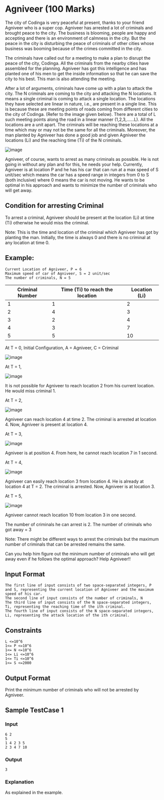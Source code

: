 # Agniveer (100 Marks)
The city of Codinga is very peaceful at present, thanks to your friend Agniveer who is a super cop. Agniveer has arrested a lot of criminals and brought peace to the city. The business is blooming, people are happy and accepting and there is an environment of calmness in the city. But the peace in the city is disturbing the peace of criminals of other cities whose business was booming because of the crimes committed in the city.

The criminals have called out for a meeting to make a plan to disrupt the peace of the city, Codinga. All the criminals from the nearby cities have assembled for the planning. Agniveer has got this intelligence and has planted one of his men to get the inside information so that he can save the city to his best. This man is also attending the meeting.

After a lot of arguments, criminals have come up with a plan to attack the city. The N criminals are coming to the city and attacking the N locations. It means a single criminal is coming to attack a single location. The locations they have selected are linear in nature, i.e., are present in a single line. This is because these are meeting points of roads coming from different cities to the city of Codinga. (Refer to the image given below). There are a total of L such meeting points along the road in a linear manner (1,2,3,......L). All the locations are a unit apart. The criminals will be reaching these locations at a time which may or may not be the same for all the criminals. Moreover, the man planted by Agniveer has done a good job and given Agniveer the locations (Li) and the reaching time (Ti) of the N criminals.

 ![image](https://user-images.githubusercontent.com/11571484/201350959-b8bfd74b-627c-428b-8461-d9f1e1f2633a.png)


Agniveer, of course, wants to arrest as many criminals as possible. He is not going in without any plan and for this, he needs your help. Currently, Agniveer is at location P and he has his car that can run at a max speed of S unit/sec which means the car has a speed range in integers from 0 to S (both inclusive) where 0 means the car is not moving. He wants to be optimal in his approach and wants to minimize the number of criminals who will get away.

## Condition for arresting Criminal
To arrest a criminal, Agniveer should be present at the location (Li) at time (Ti) otherwise he would miss the criminal.

Note: This is the time and location of the criminal which Agniveer has got by planting the man. Initially, the time is always 0 and there is no criminal at any location at time 0.

## Example:

```
Current Location of Agniveer, P = 6
Maximum speed of car of Agniveer, S = 2 unit/sec
The number of criminals, N = 5
```

|     Criminal   Number    |     Time (Ti)   to reach the location    |     Location   (Li)    |
|--------------------------|------------------------------------------|------------------------|
|     1                    |     1                                    |     2                  |
|     2                    |     4                                    |     3                  |
|     3                    |     2                                    |     4                  |
|     4                    |     3                                    |     7                  |
|     5                    |     5                                    |     10                 |


At T = 0, Initial Configuration, A = Agniveer, C = Criminal

![image](https://user-images.githubusercontent.com/11571484/201351279-d0f10f31-5e12-4ab3-9eb4-8b65f26a7e6a.png)
 

At T = 1,

![image](https://user-images.githubusercontent.com/11571484/201351299-0a785952-49f2-4a54-8c0a-ff1fcce7f6f0.png)


 

It is not possible for Agniveer to reach location 2 from his current location. He would miss criminal 1.

At T = 2,

![image](https://user-images.githubusercontent.com/11571484/201351323-f244d588-1531-4035-bc2e-8400d5cfae65.png)
 

Agniveer can reach location 4 at time 2. The criminal is arrested at location 4. Now, Agniveer is present at location 4.

At T = 3,

![image](https://user-images.githubusercontent.com/11571484/201351340-08fe2729-c00d-45d4-bd3d-bb4d965db25b.png)
 

Agniveer is at position 4. From here, he cannot reach location 7 in 1 second.

At T = 4,

![image](https://user-images.githubusercontent.com/11571484/201351357-3bfb3e60-7648-4689-9b30-be0551c3bc9d.png)
 

Agniveer can easily reach location 3 from location 4. He is already at location 4 at T = 2. The criminal is arrested. Now, Agniveer is at location 3.

At T = 5,

![image](https://user-images.githubusercontent.com/11571484/201351385-b041c64f-d536-41b6-bf61-bd43eff2a97e.png)
 

Agniveer cannot reach location 10 from location 3 in one second. 

The number of criminals he can arrest is 2. The number of criminals who got away = 3

Note: There might be different ways to arrest the criminals but the maximum number of criminals that can be arrested remains the same.

Can you help him figure out the minimum number of criminals who will get away even if he follows the optimal approach? Help Agniveer!!



## Input Format
```
The first line of input consists of two space-separated integers, P and S, representing the current location of Agniveer and the maximum speed of his car.
The second line of input consists of the number of criminals, N
The third line of input consists of the N space-separated integers, Ti, representing the reaching time of the ith criminal.
The fourth line of input consists of the N space-separated integers, Li, representing the attack location of the ith criminal.
```


## Constraints
```
L <=10^6
1<= P <=10^6
1<= N <=10^6
1<= Li <=10^6
1<= Ti <=10^6
1<= S <=2000
```


## Output Format
Print the minimum number of criminals who will not be arrested by Agniveer.



## Sample TestCase 1
### Input

```
6 2
5
1 4 2 3 5
2 3 4 7 10
```

### Output
```
3
```
### Explanation
As explained in the example.
